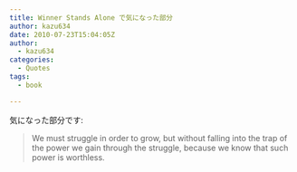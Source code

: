 ```yaml
---
title: Winner Stands Alone で気になった部分
author: kazu634
date: 2010-07-23T15:04:05Z
author:
  - kazu634
categories:
  - Quotes
tags:
  - book

---
```

<div class="section">
<p>
    気になった部分です:
</p>
  
<blockquote>
<p>
      We must struggle in order to grow, but without falling into the trap of the power we gain through the struggle, because we know that such power is worthless.
</p>
</blockquote>
</div>
